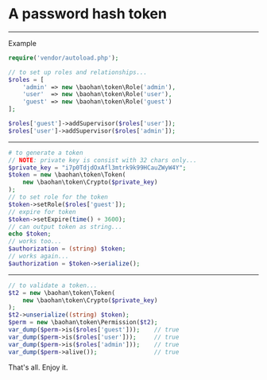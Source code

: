 ﻿# A password hash token

---

Example
```php
require('vendor/autoload.php');

// to set up roles and relationships...
$roles = [
    'admin' => new \baohan\token\Role('admin'),
    'user'  => new \baohan\token\Role('user'),
    'guest' => new \baohan\token\Role('guest')
];

$roles['guest']->addSupervisor($roles['user']);
$roles['user']->addSupervisor($roles['admin']);
```
--------------------------------------------------------------
```php
# to generate a token
// NOTE: private key is consist with 32 chars only...
$private_key = "i7p0TdjdOxAfl3mtrk9k99HCauZWyW4Y";
$token = new \baohan\token\Token(
    new \baohan\token\Crypto($private_key)
);
// to set role for the token
$token->setRole($roles['guest']);
// expire for token
$token->setExpire(time() + 3600);
// can output token as string...
echo $token;
// works too...
$authorization = (string) $token; 
// works again...
$authorization = $token->serialize();
```
---------------------------------------------------------------
```php
// to validate a token...
$t2 = new \baohan\token\Token(
    new \baohan\token\Crypto($private_key)
);
$t2->unserialize((string) $token);
$perm = new \baohan\token\Permission($t2);
var_dump($perm->is($roles['guest']));    // true
var_dump($perm->is($roles['user']));     // true
var_dump($perm->is($roles['admin']));    // true
var_dump($perm->alive());                // true
```

That's all.
Enjoy it.


